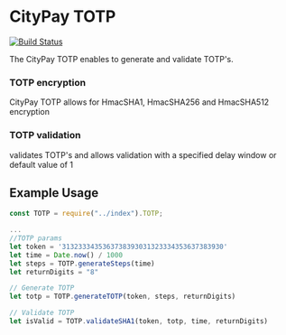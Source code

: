 CityPay TOTP
============

[![Build Status](https://circleci.com/gh/citypay/citypay-js-totp.svg?&style=shield)](https://circleci.com/gh/citypay/citypay-js-totp)


The CityPay TOTP enables to generate and validate TOTP's.

### TOTP encryption
CityPay TOTP allows for HmacSHA1, HmacSHA256 and HmacSHA512 encryption

### TOTP validation
validates TOTP's and allows validation with a specified delay window or default value of 1

## Example Usage

```javascript
const TOTP = require("../index").TOTP;

...
//TOTP params
let token = '3132333435363738393031323334353637383930'
let time = Date.now() / 1000
let steps = TOTP.generateSteps(time)
let returnDigits = "8"

// Generate TOTP
let totp = TOTP.generateTOTP(token, steps, returnDigits)

// Validate TOTP
let isValid = TOTP.validateSHA1(token, totp, time, returnDigits)

```
